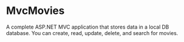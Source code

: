# MvcMovies
A complete ASP.NET MVC application that stores data in a local DB database. You can create, read, update, delete, and search for movies.
